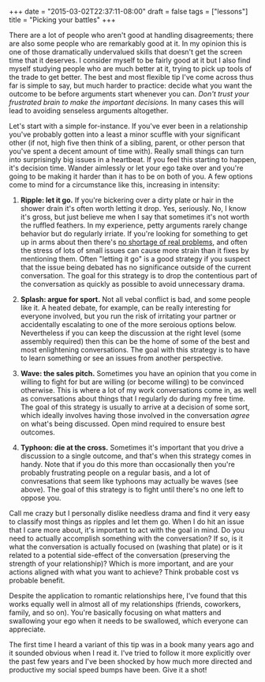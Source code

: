 +++
date = "2015-03-02T22:37:11-08:00"
draft = false
tags = ["lessons"]
title = "Picking your battles"
+++

There are a lot of people who aren't good at handling disagreements; there are also some people who are remarkably good at it. In my opinion this is one of those dramatically undervalued skills that doesn't get the screen time that it deserves. I consider myself to be fairly good at it but I also find myself studying people who are much better at it, trying to pick up tools of the trade to get better. The best and most flexible tip I've come across thus far is simple to say, but much harder to practice: decide what you want the outcome to be before arguments start whenever you can. *Don't trust your frustrated brain to make the important decisions.* In many cases this will lead to avoiding senseless arguments altogether.

Let's start with a simple for-instance. If you've ever been in a relationship you've probably gotten into a least a minor scuffle with your significant other (if not, high five then think of a sibling, parent, or other person that you've spent a decent amount of time with). Really small things can turn into surprisingly big issues in a heartbeat. If you feel this starting to happen, it's decision time. Wander aimlessly or let your ego take over and you're going to be making it harder than it has to be on both of you. A few options come to mind for a circumstance like this, increasing in intensity:

1. **Ripple: let it go.** If you're bickering over a dirty plate or hair in the shower drain it's often worth letting it drop. Yes, seriously. No, I know it's gross, but just believe me when I say that sometimes it's not worth the ruffled feathers. In my experience, petty arguments rarely change behavior but do regularly irriate. If you're looking for something to get up in arms about then there's [no shortage of real problems](http://www.un.org/en/globalissues/), and often the stress of lots of small issues can cause more strain than it fixes by mentioning them. Often "letting it go" is a good strategy if you suspect that the issue being debated has no significance outside of the current conversation. The goal for this strategy is to drop the contentious part of the conversation as quickly as possible to avoid unnecessary drama.

2. **Splash: argue for sport.** Not all vebal conflict is bad, and some people like it. A heated debate, for example, can be really interesting for everyone involved, but you run the risk of irritating your partner or accidentally escalating to one of the more seroious options below. Nevertheless if you can keep the discussion at the right level (some assembly required) then this can be the home of some of the best and most enlightening conversations. The goal with this strategy is to have to learn something or see an issues from another perspective.

3. **Wave: the sales pitch.** Sometimes you have an opinion that you come in willing to fight for but are willing (or become willing) to be convinced otherwise. This is where a lot of my work conversations come in, as well as conversations about things that I regularly do during my free time. The goal of this strategy is usually to arrive at a decision of some sort, which ideally involves having those involved in the conversation *agree* on what's being discussed. Open mind required to ensure best outcomes.

4. **Typhoon: die at the cross.** Sometimes it's important that you drive a discussion to a single outcome, and that's when this strategy comes in handy. Note that if you do this more than occasionally then you're probably frustrating people on a regular basis, and a lot of convresations that seem like typhoons may actually be waves (see above). The goal of this strategy is to fight until there's no one left to oppose you.

Call me crazy but I personally dislike needless drama and find it very easy to classify most things as ripples and let them go. When I do hit an issue that I care more about, it's important to act with the goal in mind. Do you need to actually accomplish something with the conversation? If so, is it what the conversation is actually focused on (washing that plate) or is it related to a potential side-effect of the conversation (preserving the strength of your relationship)? Which is more important, and are your actions aligned with what you want to achieve? Think probable cost vs probable benefit.

Despite the application to romantic relationships here, I've found that this works equally well in almost all of my relationships (friends, coworkers, family, and so on). You're basically focusing on what matters and swallowing your ego when it needs to be swallowed, which everyone can appreciate.

The first time I heard a variant of this tip was in a book many years ago and it sounded obvious when I read it. I've tried to follow it more explicitly over the past few years and I've been shocked by how much more directed and productive my social speed bumps have been. Give it a shot!